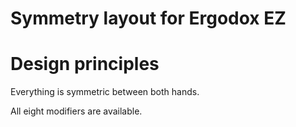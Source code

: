 # Symmetry layout for Ergodox EZ

# Design principles

Everything is symmetric between both hands.

All eight modifiers are available.
